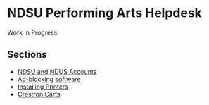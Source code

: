 # NDSU Performing Arts Helpdesk

Work in Progress

## Sections
* [NDSU and NDUS Accounts](https://github.com/ndsu-performing-arts/helpdesk/blob/main/ndsu-ndus-account.md)
* [Ad-blocking software](https://github.com/ndsu-performing-arts/helpdesk/blob/main/software-ad-blockers.md)
* [Installing Printers](https://github.com/ndsu-performing-arts/helpdesk/blob/main/installing-printers.md)
* [Crestron Carts](https://github.com/ndsu-performing-arts/helpdesk/blob/main/crestron-carts.md)